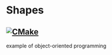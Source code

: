 # Shapes

[![CMake](https://github.com/dilmukhametovar/Shapes/actions/workflows/cmake.yml/badge.svg?branch=master)](https://github.com/dilmukhametovar/Shapes/actions/workflows/cmake.yml)
----
example of object-oriented programming
